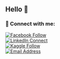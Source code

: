 ## Hello 👋

<!--
**FarhanSadaf/FarhanSadaf** is a ✨ _special_ ✨ repository because its `README.md` (this file) appears on your GitHub profile.
### Hi there 👋

Here are some ideas to get you started:

- 🔭 I’m currently working on ...
- 🌱 I’m currently learning ...
- 👯 I’m looking to collaborate on ...
- 🤔 I’m looking for help with ...
- 💬 Ask me about ...
- 📫 How to reach me: ...
- 😄 Pronouns: ...
- ⚡ Fun fact: ...
-->

### 🔗 Connect with me:
[![Facebook Follow](https://img.shields.io/badge/%20-itsFSadaf-black?color=14171A&labelColor=1976d2&logo=facebook&logoColor=ffffff)]( https://www.facebook.com/itsFSadaf/)     
[![LinkedIn Connect](https://img.shields.io/badge/%20-farhansadaf-black?color=14171A&labelColor=0e76a8&logo=linkedin&logoColor=ffffff)](https://www.linkedin.com/in/farhansadaf/)    
[![Kaggle Follow](https://img.shields.io/badge/%20-farhansadaf-black?color=14171A&labelColor=FD1D1D&logo=kaggle&logoColor=ffffff)](https://www.kaggle.com/farhansadaf)    
[![Email Address](https://img.shields.io/badge/%20-farhansadaf@outlook.com-black?color=14171A&labelColor=D44638&logo=gmail&logoColor=fff)](mailto:farhansadaf@outlook.com)
